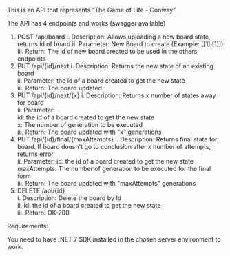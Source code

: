 This is an API that represents “The Game of Life - Conway”.

The API has 4 endpoints and works (swagger available)

1. POST /api/board 
    i. Description: Allows uploading a new board state, returns id of board 
    ii. Parameter: New Board to create (Example: [[1],[1]])  
    iii. Return: The id of new board created to be used in the others endpoints  
2. PUT /api/{id}/next
    i. Description: Returns the new state of an existing board  
    ii. Parameter: the id of a board created to get the new state  
    iii. Return: The board updated  
3. PUT /api/{id}/next/{x}
    i. Description: Returns x number of states away for board  
    ii. Parameter:  
                id: the id of a board created to get the new state  
                x: The number of generation to be executed  
    iii. Return: The board updated with "x" generations  
4. PUT /api/{id}/final/{maxAttempts} 
    i. Description: Returns final state for board. If board doesn't go to conclusion after x number of attempts, returns error  
    ii. Parameter: 
            id: the id of a board created to get the new state  
            maxAttempts: The number of generation to be executed for the final form  
    iii. Return: The board updated with "maxAttempts" generations  
5. DELETE /api/{id}  
    i. Description: Delete the board by Id  
    ii. id: the id of a board created to get the new state  
    iii. Return: OK-200  
    
Requirements:

You need to have .NET 7 SDK installed in the chosen server environment to work.